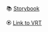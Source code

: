 📚 [Storybook](https://6537b02582d1243aa5dd0c4e-tlkujurigv.chromatic.com/)

🏵️ [Link to VRT](https://www.chromatic.com/build?appId=6537b02582d1243aa5dd0c4e&number=3)
